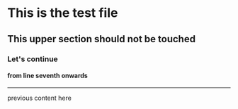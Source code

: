 # This is the test file

## This upper section should not be touched

### Let's continue

#### from line seventh onwards



---
previous content here
